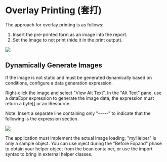 # Overlay Printing (套打)

The approach for overlay printing is as follows:
1. Insert the pre-printed form as an image into the report.
2. Set the image to not print (hide it in the print output).

![](form-printing/form-printing.png)

## Dynamically Generate Images

If the image is not static and must be generated dynamically based on conditions, configure a data generation expression.

Right-click the image and select "View Alt Text". In the "Alt Text" pane, use a dataExpr expression to generate the image data; the expression must return a byte[] or an IResource.

Note: Insert a separate line containing only "-----" to indicate that the following is the expression section.

![](form-printing/data-expr.png)

The application must implement the actual image loading; "myHelper" is only a sample object. You can use inject during the "Before Expand" phase to obtain your helper object from the bean container, or use the import syntax to bring in external helper classes.

<!-- SOURCE_MD5:3f64369281184aacb71c6cf8d691b18b-->
